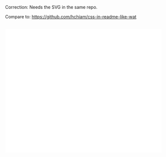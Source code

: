 Correction: Needs the SVG in the same repo.

Compare to: https://github.com/hchiam/css-in-readme-like-wat

<div align="center">
	<br>
	<a href="https://github.com/hchiam/test-svg-in-readme/blame/master/in-repo-file.svg">
		<img src="header.svg" width="800" height="400">
	</a>
	<br>
</div>
